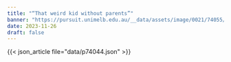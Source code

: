 ```yaml
---
title: "“That weird kid without parents”"
banner: "https://pursuit.unimelb.edu.au/__data/assets/image/0021/74055/f59eeaf74b73309e10e5c8cdbd13eb2298177e34.jpg"
date: 2023-11-26
draft: false
---
```


{{< json_article file="data/p74044.json" >}}